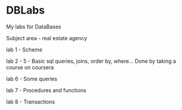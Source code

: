 # DBLabs
My labs for DataBases

Subject area - real estate agency

lab 1 - Scheme

lab 2 - 5 - Basic sql queries, joins, order by, where... Done by taking a course on coursera

lab 6 - Some queries

lab 7 - Procedures and functions

lab 8 - Transactions
